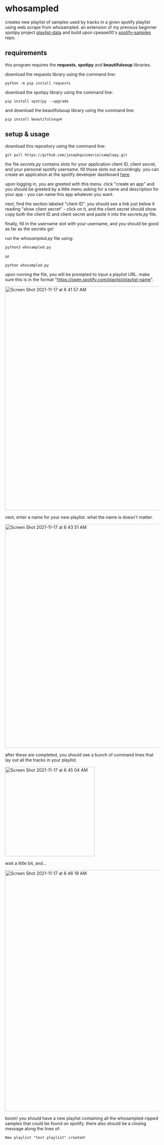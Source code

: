 # whosampled
creates new playlist of samples used by tracks in a given spotify playlist using web scrape from whosampled. an extension of my previous beginner spotipy project [playlist-data](https://github.com/josephquismorio/playlist-data) and build upon cpease00's [spotify-samples](https://github.com/cpease00/Spotify-Samples) repo.

## requirements
this program requires the **requests**, **spotipy** and **beautifulsoup** libraries. 

download the requests library using the command line:
```
python -m pip install requests
```
download the spotipy library using the command line:
```
pip install spotipy --upgrade
```
and download the beautifulsoup library using the command line:
```
pip install beautifulsoup4
```

## setup & usage
download this repository using the command line:
```
git pull https://github.com/josephquismorio/samplepy.git
```
the file *secrets.py* contains slots for your application client ID, client secret, and your personal spotify username. fill those slots out accordingly. you can create an application at the spotify developer dashboard [here](https://developer.spotify.com/dashboard/).

upon logging in, you are greeted with this menu. click "create an app" and you should be greeted by a little menu asking for a name and description for your app - you can name this app whatever you want.

next, find the section labeled "client ID". you should see a link just below it reading "show client secret" - click on it, and the client secret should show. copy both the client ID and client secret and paste it into the *secrets.py* file.

finally, fill in the username slot with your username, and you should be good as far as the secrets go!

run the *whosampled.py* file using:
```
python3 whosampled.py
```
or
```
python whosampled.py
```
upon running the file, you will be prompted to input a playlist URL. make sure this is in the format "https://open.spotify.com/playlist/playlist-name".

<img width="733" alt="Screen Shot 2021-11-17 at 6 41 57 AM" src="https://user-images.githubusercontent.com/70463608/142202598-b3a699e4-89b4-4cee-8109-54b39edd33b8.png">

next, enter a name for your new playlist. what the name is doesn't matter.

<img width="733" alt="Screen Shot 2021-11-17 at 6 43 51 AM" src="https://user-images.githubusercontent.com/70463608/142202885-d2d9234b-0563-457d-81fe-e42bc0b89be7.png">

after these are completed, you should see a bunch of command lines that lay out all the tracks in your playlist.

<img width="293" alt="Screen Shot 2021-11-17 at 6 45 04 AM" src="https://user-images.githubusercontent.com/70463608/142203055-cb7a5481-f3bd-4247-b8e3-925edfb6ebde.png">

wait a little bit, and...

<img width="790" alt="Screen Shot 2021-11-17 at 6 46 19 AM" src="https://user-images.githubusercontent.com/70463608/142203240-90af85cd-c2b8-4b0f-9421-5e5f76f7bcb3.png">

boom! you should have a new playlist containing all the whosampled-ripped samples that could be found on spotify. there also should be a closing message along the lines of:
```
New playlist "test playlist" created!
```
